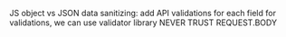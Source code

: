 JS object vs JSON
data sanitizing: add API validations for each field
for validations, we can use validator library
NEVER TRUST REQUEST.BODY